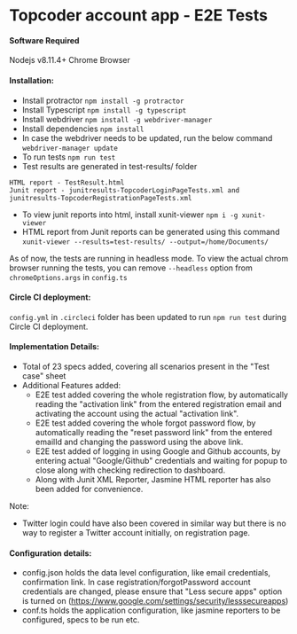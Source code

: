 # Topcoder account app - E2E Tests

#### Software Required
Nodejs v8.11.4+
Chrome Browser

#### Installation:
- Install protractor
`npm install -g protractor`
- Install Typescript
`npm install -g typescript`
-  Install webdriver
`npm install -g webdriver-manager`
- Install dependencies
`npm install`
- In case the webdriver needs to be updated, run the below command
`webdriver-manager update`
- To run tests
`npm run test`
- Test results are generated in test-results/ folder
```
HTML report - TestResult.html
Junit report - junitresults-TopcoderLoginPageTests.xml and junitresults-TopcoderRegistrationPageTests.xml
```
- To view junit reports into html, install xunit-viewer
`npm i -g xunit-viewer`
- HTML report from Junit reports can be generated using this command
`xunit-viewer --results=test-results/ --output=/home/Documents/`

As of now, the tests are running in headless mode. To view the actual chrom browser running the tests, you can remove `--headless` option from `chromeOptions.args` in `config.ts` 

#### Circle CI deployment:
`config.yml` in `.circleci` folder has been updated to run `npm run test` during Circle CI deployment.

#### Implementation Details:
- Total of 23 specs added, covering all scenarios present in the "Test case" sheet
- Additional Features added:
  - E2E test added covering the whole registration flow, by automatically reading the "activation link" from the entered registration email and activating the account using the actual "activation link".
  - E2E test added covering the whole forgot password flow, by automatically reading the "reset password link" from the entered emailId and changing the password using the above link.
  - E2E test added of logging in using Google and Github accounts, by entering actual "Google/Github" credentials and waiting for popup to close along with checking redirection to dashboard.
  - Along with Junit XML Reporter, Jasmine HTML reporter has also been added for convenience. 

Note:
- Twitter login could have also been covered in similar way but there is no way to register a Twitter account initially, on registration page.

#### Configuration details:
- config.json holds the data level configuration, like email credentials, confirmation link.
In case registration/forgotPassword account credentials are changed, please ensure that "Less secure apps" option is turned on (https://www.google.com/settings/security/lesssecureapps)
- conf.ts holds the application configuration, like jasmine reporters to be configured, specs to be run etc. 
